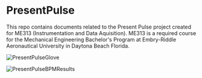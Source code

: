 # PresentPulse
This repo contains documents related to the Present Pulse project created for ME313 (Instrumentation and Data Aquisition). ME313 is a required course for the Mechanical Engineering Bachelor's Program at Embry-Riddle Aeronautical University in Daytona Beach Florida.

![PresentPulseGlove](https://github.com/LeonardTheMagnificent/PresentPulse/assets/71563284/6a1319b1-b2b2-4d7d-acea-32cf6eed6710)


![PresentPulseBPMResults](https://github.com/LeonardTheMagnificent/PresentPulse/assets/71563284/330e1802-7081-49cb-ad29-100431c6a7f2)
